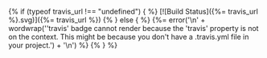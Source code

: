 {% if (typeof travis_url !== "undefined") { %} [![Build Status]({%= travis_url %}.svg)]({%= travis_url %}) {% } else { %} {%= error('\n' + wordwrap('\'travis\' badge cannot render because the \'travis\' property is not on the context. This might be because you don\'t have a .travis.yml file in your project.') + '\n') %} {% } %}